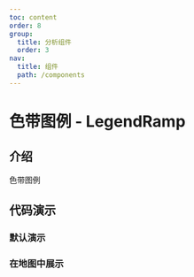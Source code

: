 ```yaml
---
toc: content
order: 8
group:
  title: 分析组件
  order: 3
nav:
  title: 组件
  path: /components
---
```


# 色带图例 - LegendRamp

## 介绍

色带图例

## 代码演示

### 默认演示

<code src="./demos/default.tsx" defaultShowCode></code>

### 在地图中展示

<code src="./demos/map-default.tsx" defaultShowCode></code>

<API></API>

